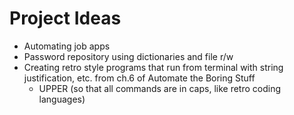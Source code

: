 # Project Ideas
- Automating job apps
- Password repository using dictionaries and file r/w
- Creating retro style programs that run from terminal with string justification, etc. from ch.6 of Automate the Boring Stuff
  - UPPER (so that all commands are in caps, like retro coding languages)
